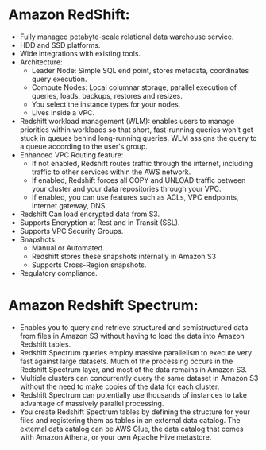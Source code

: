 # Amazon RedShift:
- Fully managed petabyte-scale relational data warehouse service.
- HDD and SSD platforms.
- Wide integrations with existing tools.
- Architecture:
	- Leader Node: Simple SQL end point, stores metadata, coordinates query execution.
	- Compute Nodes: Local columnar storage, parallel execution of queries, loads, backups, restores and resizes.
	- You select the instance types for your nodes.
	- Lives inside a VPC.
- Redshift workload management (WLM): enables users to manage priorities within workloads so that short, fast-running queries won't get stuck in queues behind long-running queries. WLM assigns the query to a queue according to the user's group.
- Enhanced VPC Routing feature:
	- If not enabled, Redshift routes traffic through the internet, including traffic to other services within the AWS network. 
	- If enabled, Redshift forces all COPY and UNLOAD traffic between your cluster and your data repositories through your VPC.
	- If enabled, you can use features such as ACLs, VPC endpoints, internet gateway, DNS.
- Redshift Can load encrypted data from S3.
- Supports Encryption at Rest and in Transit (SSL).
- Supports VPC Security Groups.
- Snapshots:
	- Manual or Automated.
	- Redshift stores these snapshots internally in Amazon S3
	- Supports Cross-Region snapshots. 
- Regulatory compliance.


# Amazon Redshift Spectrum:
- Enables you to query and retrieve structured and semistructured data from files in Amazon S3 without having to load the data into Amazon Redshift tables.
- Redshift Spectrum queries employ massive parallelism to execute very fast against large datasets. Much of the processing occurs in the Redshift Spectrum layer, and most of the data remains in Amazon S3.
- Multiple clusters can concurrently query the same dataset in Amazon S3 without the need to make copies of the data for each cluster. 
- Redshift Spectrum can potentially use thousands of instances to take advantage of massively parallel processing. 
- You create Redshift Spectrum tables by defining the structure for your files and registering them as tables in an external data catalog. The external data catalog can be AWS Glue, the data catalog that comes with Amazon Athena, or your own Apache Hive metastore. 
